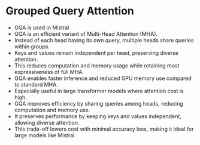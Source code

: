 # Grouped Query Attention

* GQA is used in Mistral
* GQA is an efficient variant of Multi-Head Attention (MHA).
* Instead of each head having its own query, multiple heads share queries within groups.
* Keys and values remain independent per head, preserving diverse attention.
* This reduces computation and memory usage while retaining most expressiveness of full MHA.
* GQA enables faster inference and reduced GPU memory use compared to standard MHA.
* Especially useful in large transformer models where attention cost is high.
* GQA improves efficiency by sharing queries among heads, reducing computation and memory use.
* It preserves performance by keeping keys and values independent, allowing diverse attention.
* This trade-off lowers cost with minimal accuracy loss, making it ideal for large models like Mistral.
